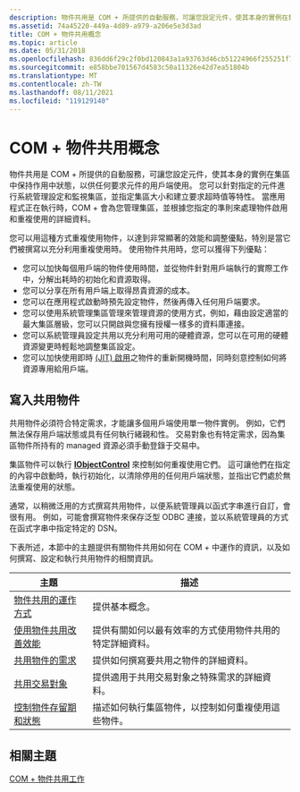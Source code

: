 ```yaml
---
description: 物件共用是 COM + 所提供的自動服務，可讓您設定元件，使其本身的實例在集區中保持作用中狀態，以供任何要求元件的用戶端使用。
ms.assetid: 74a45220-449a-4d89-a979-a206e5e3d3ad
title: COM + 物件共用概念
ms.topic: article
ms.date: 05/31/2018
ms.openlocfilehash: 836dd6f29c2f0bd120843a1a93763d46cb51224966f255251f7e3bfb4c7fa66a
ms.sourcegitcommit: e858bbe701567d4583c50a11326e42d7ea51804b
ms.translationtype: MT
ms.contentlocale: zh-TW
ms.lasthandoff: 08/11/2021
ms.locfileid: "119129140"
---
```

# <a name="com-object-pooling-concepts"></a>COM + 物件共用概念

物件共用是 COM + 所提供的自動服務，可讓您設定元件，使其本身的實例在集區中保持作用中狀態，以供任何要求元件的用戶端使用。 您可以針對指定的元件進行系統管理設定和監視集區，並指定集區大小和建立要求超時值等特性。 當應用程式正在執行時，COM + 會為您管理集區，並根據您指定的準則來處理物件啟用和重複使用的詳細資料。

您可以用這種方式重複使用物件，以達到非常顯著的效能和調整優點，特別是當它們被撰寫以充分利用重複使用時。 使用物件共用時，您可以獲得下列優點：

-   您可以加快每個用戶端的物件使用時間，並從物件針對用戶端執行的實際工作中，分解出耗時的初始化和資源取得。
-   您可以分享在所有用戶端上取得昂貴資源的成本。
-   您可以在應用程式啟動時預先設定物件，然後再傳入任何用戶端要求。
-   您可以使用系統管理集區管理來管理資源的使用方式，例如，藉由設定適當的最大集區層級，您可以只開啟與您擁有授權一樣多的資料庫連接。
-   您可以系統管理員設定共用以充分利用可用的硬體資源，您可以在可用的硬體資源變更時輕鬆地調整集區設定。
-   您可以加快使用即時 [ (JIT) 啟用](com--just-in-time-activation.md)之物件的重新開機時間，同時刻意控制如何將資源專用給用戶端。

## <a name="writing-poolable-objects"></a>寫入共用物件

共用物件必須符合特定需求，才能讓多個用戶端使用單一物件實例。 例如，它們無法保存用戶端狀態或具有任何執行緒親和性。 交易對象也有特定需求，因為集區物件所持有的 managed 資源必須手動登錄于交易中。

集區物件可以執行 [**IObjectControl**](/windows/desktop/api/ComSvcs/nn-comsvcs-iobjectcontrol) 來控制如何重複使用它們。 這可讓他們在指定的內容中啟動時，執行初始化，以清除停用的任何用戶端狀態，並指出它們處於無法重複使用的狀態。

通常，以稍微泛用的方式撰寫共用物件，以便系統管理員以函式字串進行自訂，會很有用。 例如，可能會撰寫物件來保存泛型 ODBC 連接，並以系統管理員的方式在函式字串中指定特定的 DSN。

下表所述，本節中的主題提供有關物件共用如何在 COM + 中運作的資訊，以及如何撰寫、設定和執行共用物件的相關資訊。



| 主題                                                                                                 | 描述                                                                                              |
|-------------------------------------------------------------------------------------------------------|----------------------------------------------------------------------------------------------------------|
| [物件共用的運作方式](how-object-pooling-works.md)<br/>                                   | 提供基本概念。<br/>                                                                      |
| [使用物件共用改善效能](improving-performance-with-object-pooling.md)<br/> | 提供有關如何以最有效率的方式使用物件共用的特定詳細資料。<br/>                 |
| [共用物件的需求](requirements-for-poolable-objects.md)<br/>                 | 提供如何撰寫要共用之物件的詳細資料。<br/>                              |
| [共用交易對象](pooling-transactional-objects.md)<br/>                         | 提供適用于共用交易對象之特殊需求的詳細資料。<br/> |
| [控制物件存留期和狀態](controlling-object-lifetime-and-state.md)<br/>         | 描述如何執行集區物件，以控制如何重複使用這些物件。<br/>               |



 

## <a name="related-topics"></a>相關主題

<dl> <dt>

[COM + 物件共用工作](com--object-pooling-tasks.md)
</dt> </dl>

 

 




